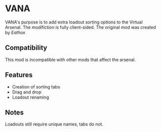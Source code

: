 # VANA
VANA's purpose is to add extra loadout sorting options to the Virtual Arsenal. The modifiction is fully client-sided.
The original mod was created by *Eathox*

## Compatibility
This mod is incompatible with other mods that affect the arsenal.

## Features
- Creation of sorting tabs
- Drag and drop
- Loadout renaming

## Notes
Loadouts still require unique names, tabs do not.
